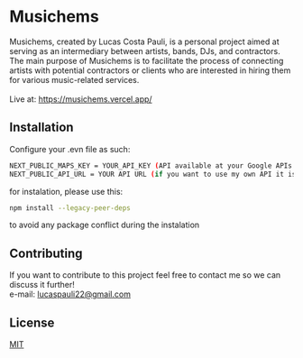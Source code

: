 # Musichems

Musichems, created by Lucas Costa Pauli, is a personal project aimed at serving as an intermediary between artists, bands, DJs, and contractors. The main purpose of Musichems is to facilitate the process of connecting artists with potential contractors or clients who are interested in hiring them for various music-related services.
<br/>
<br/>
Live at: https://musichems.vercel.app/

## Installation

Configure your .evn file as such: 
```bash
NEXT_PUBLIC_MAPS_KEY = YOUR_API_KEY (API available at your Google APIs page)
NEXT_PUBLIC_API_URL = YOUR API URL (if you want to use my own API it is hosted at https://musichems.onrender.com)
```

for instalation, please use this:
```bash
npm install --legacy-peer-deps
```
to avoid any package conflict during the instalation

## Contributing

If you want to contribute to this project feel free to contact me so we can discuss it further!
<br/>e-mail: lucaspauli22@gmail.com

## License

[MIT](https://choosealicense.com/licenses/mit/)